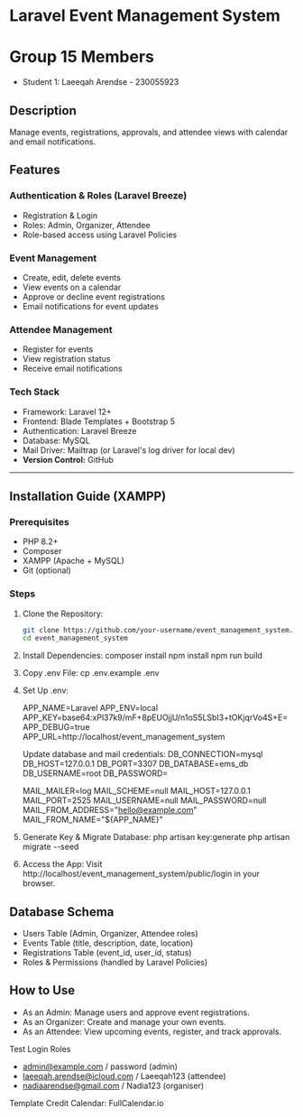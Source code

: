 # Laravel Event Management System

# Group 15 Members

- Student 1: Laeeqah Arendse - 230055923

## Description
Manage events, registrations, approvals, and attendee views with calendar and email notifications.

## Features

### Authentication & Roles (Laravel Breeze)
- Registration & Login
- Roles: Admin, Organizer, Attendee
- Role-based access using Laravel Policies

### Event Management
- Create, edit, delete events
- View events on a calendar
- Approve or decline event registrations
- Email notifications for event updates

### Attendee Management
- Register for events
- View registration status
- Receive email notifications

### Tech Stack
- Framework: Laravel 12+
- Frontend: Blade Templates + Bootstrap 5
- Authentication: Laravel Breeze
- Database: MySQL
- Mail Driver: Mailtrap (or Laravel's log driver for local dev)
- **Version Control:** GitHub

---

## Installation Guide (XAMPP)

### Prerequisites

- PHP 8.2+
- Composer
- XAMPP (Apache + MySQL)
- Git (optional)

### Steps

1. Clone the Repository:
   ```bash
   git clone https://github.com/your-username/event_management_system.git
   cd event_management_system

2. Install Dependencies:
	composer install
	npm install
	npm run build

3. Copy .env File:
	cp .env.example .env
4. Set Up .env:
	
	APP_NAME=Laravel
	APP_ENV=local
	APP_KEY=base64:xPl37k9/mF+8pEUOjjU/n1oS5LSbI3+tOKjqrVo4S+E=
	APP_DEBUG=true
	APP_URL=http://localhost/event_management_system

	Update database and mail credentials:
	DB_CONNECTION=mysql
	DB_HOST=127.0.0.1
	DB_PORT=3307
	DB_DATABASE=ems_db
	DB_USERNAME=root
	DB_PASSWORD=

	MAIL_MAILER=log
	MAIL_SCHEME=null
	MAIL_HOST=127.0.0.1
	MAIL_PORT=2525
	MAIL_USERNAME=null
	MAIL_PASSWORD=null
	MAIL_FROM_ADDRESS="hello@example.com"
	MAIL_FROM_NAME="${APP_NAME}"


5. Generate Key & Migrate Database:
	php artisan key:generate
	php artisan migrate --seed

6. Access the App:
	Visit http://localhost/event_management_system/public/login in your browser.


## Database Schema
- Users Table (Admin, Organizer, Attendee roles)
- Events Table (title, description, date, location)
- Registrations Table (event_id, user_id, status)
- Roles & Permissions (handled by Laravel Policies)

## How to Use
- As an Admin: Manage users and approve event registrations.
- As an Organizer: Create and manage your own events.
- As an Attendee: View upcoming events, register, and track approvals.


Test Login Roles

- admin@example.com / password  (admin)
- laeeqah.arendse@icloud.com / Laeeqah123 (attendee)
- nadiaarendse@gmail.com / Nadia123 (organiser)

Template Credit
Calendar: FullCalendar.io
